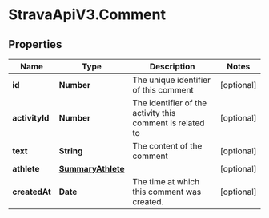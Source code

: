# StravaApiV3.Comment

## Properties
Name | Type | Description | Notes
------------ | ------------- | ------------- | -------------
**id** | **Number** | The unique identifier of this comment | [optional] 
**activityId** | **Number** | The identifier of the activity this comment is related to | [optional] 
**text** | **String** | The content of the comment | [optional] 
**athlete** | [**SummaryAthlete**](SummaryAthlete.md) |  | [optional] 
**createdAt** | **Date** | The time at which this comment was created. | [optional] 


